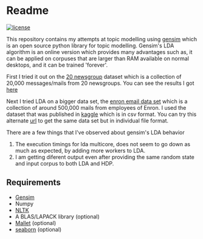 Readme
======

[![license](https://img.shields.io/badge/license-MIT%20License-blue.svg)](https://opensource.org/licenses/MIT)

This repository contains my attempts at topic modelling using [gensim][gensim] which is an open source python 
library for topic modelling. Gensim's LDA algorithm is an online version which provides many advantages 
such as, it can be applied on corpuses that are larger than RAM available on normal desktops, and it can 
be trained 'forever'. 

First I tried it out on the [20 newsgroup][20_newsgroup] dataset which is a collection 
of 20,000 messages/mails from 20 newsgroups. You can see the results I got [here][20_ng]

Next I tried LDA on a bigger data set, the [enron email data set][enron_kaggle] 
which is a collection of around 500,000 mails from employees of Enron. I used the dataset that was published in [kaggle][kaggle] which is in csv format.
You can try this alternate [url][enron] to get the same data set but in individual file format.

There are a few things that I've observed about gensim's LDA behavior

1. The execution timings for lda multicore, does not seem to go down as much as expected, by adding more workers to LDA.
2. I am getting diferent output even after providing the same random state and input corpus to both LDA and HDP.

Requirements
------------

* [Gensim][gensim]
* Numpy
* [NLTK][nltk]
* A BLAS/LAPACK library (optional)
* [Mallet][mallet] (optional)
* [seaborn][sns] (optional)

[gensim]: https://radimrehurek.com/gensim/index.html
[20_newsgroup]: https://archive.ics.uci.edu/ml/datasets/Twenty+Newsgroups
[20_ng]: https://github.com/krispingal/topic_modeling/blob/master/twenty_newsgroup.rst
[enron_kaggle]: https://www.kaggle.com/wcukierski/enron-email-dataset
[kaggle]: https://www.kaggle.com/
[enron]: https://www.cs.cmu.edu/~./enron/
[nltk]: http://www.nltk.org/
[mallet]: http://mallet.cs.umass.edu/
[sns]: https://seaborn.pydata.org/index.html
